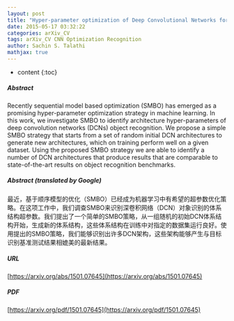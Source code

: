 ```yaml
---
layout: post
title: "Hyper-parameter optimization of Deep Convolutional Networks for object recognition"
date: 2015-05-17 03:32:22
categories: arXiv_CV
tags: arXiv_CV CNN Optimization Recognition
author: Sachin S. Talathi
mathjax: true
---
```


* content
{:toc}

##### Abstract
Recently sequential model based optimization (SMBO) has emerged as a promising hyper-parameter optimization strategy in machine learning. In this work, we investigate SMBO to identify architecture hyper-parameters of deep convolution networks (DCNs) object recognition. We propose a simple SMBO strategy that starts from a set of random initial DCN architectures to generate new architectures, which on training perform well on a given dataset. Using the proposed SMBO strategy we are able to identify a number of DCN architectures that produce results that are comparable to state-of-the-art results on object recognition benchmarks.

##### Abstract (translated by Google)
最近，基于顺序模型的优化（SMBO）已经成为机器学习中有希望的超参数优化策略。在这项工作中，我们调查SMBO来识别深卷积网络（DCN）对象识别的体系结构超参数。我们提出了一个简单的SMBO策略，从一组随机的初始DCN体系结构开始，生成新的体系结构，这些体系结构在训练中对指定的数据集运行良好。使用提出的SMBO策略，我们能够识别出许多DCN架构，这些架构能够产生与目标识别基准测试结果相媲美的最新结果。

##### URL
[https://arxiv.org/abs/1501.07645](https://arxiv.org/abs/1501.07645)

##### PDF
[https://arxiv.org/pdf/1501.07645](https://arxiv.org/pdf/1501.07645)

